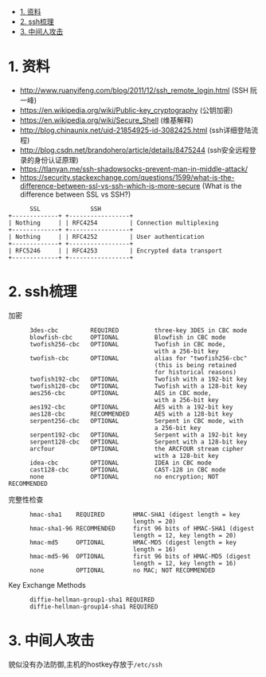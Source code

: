 

<!-- TOC -->

- [1. 资料](#1-资料)
- [2. ssh梳理](#2-ssh梳理)
- [3. 中间人攻击](#3-中间人攻击)

<!-- /TOC -->

<a id="markdown-1-资料" name="1-资料"></a>
# 1. 资料


* http://www.ruanyifeng.com/blog/2011/12/ssh_remote_login.html (SSH 阮一峰)
* https://en.wikipedia.org/wiki/Public-key_cryptography (公钥加密)
* https://en.wikipedia.org/wiki/Secure_Shell (维基解释)
* http://blog.chinaunix.net/uid-21854925-id-3082425.html (ssh详细登陆流程)
* http://blog.csdn.net/brandohero/article/details/8475244 (ssh安全远程登录的身份认证原理)
* https://tlanyan.me/ssh-shadowsocks-prevent-man-in-middle-attack/
* https://security.stackexchange.com/questions/1599/what-is-the-difference-between-ssl-vs-ssh-which-is-more-secure (What is the difference between SSL vs SSH?)


```
      SSL              SSH
+-------------+ +-----------------+
| Nothing     | | RFC4254         | Connection multiplexing
+-------------+ +-----------------+
| Nothing     | | RFC4252         | User authentication
+-------------+ +-----------------+
| RFC5246     | | RFC4253         | Encrypted data transport
+-------------+ +-----------------+
```


<a id="markdown-2-ssh梳理" name="2-ssh梳理"></a>
# 2. ssh梳理

加密
```
      3des-cbc         REQUIRED          three-key 3DES in CBC mode
      blowfish-cbc     OPTIONAL          Blowfish in CBC mode
      twofish256-cbc   OPTIONAL          Twofish in CBC mode,
                                         with a 256-bit key
      twofish-cbc      OPTIONAL          alias for "twofish256-cbc"
                                         (this is being retained
                                         for historical reasons)
      twofish192-cbc   OPTIONAL          Twofish with a 192-bit key
      twofish128-cbc   OPTIONAL          Twofish with a 128-bit key
      aes256-cbc       OPTIONAL          AES in CBC mode,
                                         with a 256-bit key
      aes192-cbc       OPTIONAL          AES with a 192-bit key
      aes128-cbc       RECOMMENDED       AES with a 128-bit key
      serpent256-cbc   OPTIONAL          Serpent in CBC mode, with
                                         a 256-bit key
      serpent192-cbc   OPTIONAL          Serpent with a 192-bit key
      serpent128-cbc   OPTIONAL          Serpent with a 128-bit key
      arcfour          OPTIONAL          the ARCFOUR stream cipher
                                         with a 128-bit key
      idea-cbc         OPTIONAL          IDEA in CBC mode
      cast128-cbc      OPTIONAL          CAST-128 in CBC mode
      none             OPTIONAL          no encryption; NOT RECOMMENDED
```

完整性检查
```
      hmac-sha1    REQUIRED        HMAC-SHA1 (digest length = key
                                   length = 20)
      hmac-sha1-96 RECOMMENDED     first 96 bits of HMAC-SHA1 (digest
                                   length = 12, key length = 20)
      hmac-md5     OPTIONAL        HMAC-MD5 (digest length = key
                                   length = 16)
      hmac-md5-96  OPTIONAL        first 96 bits of HMAC-MD5 (digest
                                   length = 12, key length = 16)
      none         OPTIONAL        no MAC; NOT RECOMMENDED
```

Key Exchange Methods

```
      diffie-hellman-group1-sha1 REQUIRED
      diffie-hellman-group14-sha1 REQUIRED
```



<a id="markdown-3-中间人攻击" name="3-中间人攻击"></a>
# 3. 中间人攻击

貌似没有办法防御,主机的hostkey存放于`/etc/ssh`
